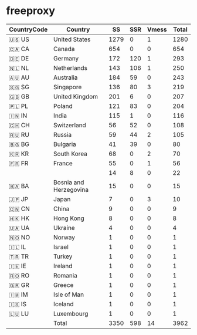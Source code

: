 # freeproxy

|CountryCode|Country|SS|SSR|Vmess|Total|
|  ----  | ----  |  ----  | ----  |  ----  | ----  |
|🇺🇸 US|United States|1279|0|1|1280|
|🇨🇦 CA|Canada|654|0|0|654|
|🇩🇪 DE|Germany|172|120|1|293|
|🇳🇱 NL|Netherlands|143|106|1|250|
|🇦🇺 AU|Australia|184|59|0|243|
|🇸🇬 SG|Singapore|136|80|3|219|
|🇬🇧 GB|United Kingdom|201|6|0|207|
|🇵🇱 PL|Poland|121|83|0|204|
|🇮🇳 IN|India|115|1|0|116|
|🇨🇭 CH|Switzerland|56|52|0|108|
|🇷🇺 RU|Russia|59|44|2|105|
|🇧🇬 BG|Bulgaria|41|39|0|80|
|🇰🇷 KR|South Korea|68|0|2|70|
|🇫🇷 FR|France|55|0|1|56|
| ||14|8|0|22|
|🇧🇦 BA|Bosnia and Herzegovina|15|0|0|15|
|🇯🇵 JP|Japan|7|0|3|10|
|🇨🇳 CN|China|9|0|0|9|
|🇭🇰 HK|Hong Kong|8|0|0|8|
|🇺🇦 UA|Ukraine|4|0|0|4|
|🇳🇴 NO|Norway|1|0|0|1|
|🇮🇱 IL|Israel|1|0|0|1|
|🇹🇷 TR|Turkey|1|0|0|1|
|🇮🇪 IE|Ireland|1|0|0|1|
|🇷🇴 RO|Romania|1|0|0|1|
|🇬🇷 GR|Greece|1|0|0|1|
|🇮🇲 IM|Isle of Man|1|0|0|1|
|🇮🇸 IS|Iceland|1|0|0|1|
|🇱🇺 LU|Luxembourg|1|0|0|1|
||Total|3350|598|14|3962|
